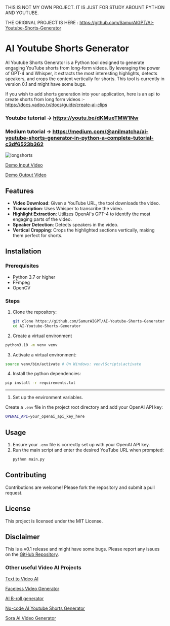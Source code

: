 THIS IS NOT MY OWN PROJECT.
IT IS JUST FOR STUDY ABOUNT PYTHON AND YOUTUBE.

THE ORIGINAL PROJECT IS HERE : https://github.com/SamurAIGPT/AI-Youtube-Shorts-Generator


# AI Youtube Shorts Generator

AI Youtube Shorts Generator is a Python tool designed to generate engaging YouTube shorts from long-form videos. By leveraging the power of GPT-4 and Whisper, it extracts the most interesting highlights, detects speakers, and crops the content vertically for shorts. This tool is currently in version 0.1 and might have some bugs.

If you wish to add shorts generation into your application, here is an api to create shorts from long form videos :- https://docs.vadoo.tv/docs/guide/create-ai-clips

### Youtube tutorial -> https://youtu.be/dKMueTMW1Nw

### Medium tutorial -> https://medium.com/@anilmatcha/ai-youtube-shorts-generator-in-python-a-complete-tutorial-c3df6523b362

![longshorts](https://github.com/user-attachments/assets/3f5d1abf-bf3b-475f-8abf-5e253003453a)

[Demo Input Video](https://github.com/SamurAIGPT/AI-Youtube-Shorts-Generator/blob/main/videos/Blinken%20Admires%20'Friend%20Jai'%20As%20Indian%20EAM%20Gets%20Savage%20In%20Munich%3B%20'I'm%20Smart%20Enough...'%20%7C%20Watch.mp4)

[Demo Output Video](https://github.com/SamurAIGPT/AI-Youtube-Shorts-Generator/blob/main/Final.mp4)

## Features

- **Video Download**: Given a YouTube URL, the tool downloads the video.
- **Transcription**: Uses Whisper to transcribe the video.
- **Highlight Extraction**: Utilizes OpenAI's GPT-4 to identify the most engaging parts of the video.
- **Speaker Detection**: Detects speakers in the video.
- **Vertical Cropping**: Crops the highlighted sections vertically, making them perfect for shorts.

## Installation

### Prerequisites

- Python 3.7 or higher
- FFmpeg
- OpenCV

### Steps

1. Clone the repository:

   ```bash
   git clone https://github.com/SamurAIGPT/AI-Youtube-Shorts-Generator.git
   cd AI-Youtube-Shorts-Generator
   ```

2. Create a virtual environment

```bash
python3.10 -m venv venv
```

3. Activate a virtual environment:

```bash
source venv/bin/activate # On Windows: venv\Scripts\activate
```

4. Install the python dependencies:

```bash
pip install -r requirements.txt
```

---

1. Set up the environment variables.

Create a `.env` file in the project root directory and add your OpenAI API key:

```bash
OPENAI_API=your_openai_api_key_here
```

## Usage

1. Ensure your `.env` file is correctly set up with your OpenAI API key.
2. Run the main script and enter the desired YouTube URL when prompted:
   ```bash
   python main.py
   ```

## Contributing

Contributions are welcome! Please fork the repository and submit a pull request.

## License

This project is licensed under the MIT License.

## Disclaimer

This is a v0.1 release and might have some bugs. Please report any issues on the [GitHub Repository](https://github.com/SamurAIGPT/AI-Youtube-Shorts-Generator).

### Other useful Video AI Projects

[Text to Video AI](https://github.com/SamurAIGPT/Text-To-Video-AI)

[Faceless Video Generator](https://github.com/SamurAIGPT/Faceless-Video-Generator)

[AI B-roll generator](https://github.com/Anil-matcha/AI-B-roll)

[No-code AI Youtube Shorts Generator](https://www.vadoo.tv/clip-youtube-video)

[Sora AI Video Generator](https://www.vadoo.tv/sora-ai-video-generator)
